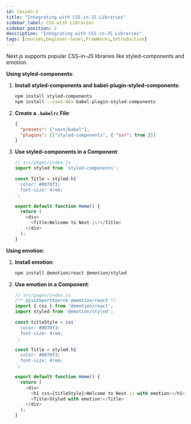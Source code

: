 ```yaml
---
id: lesson-2
title: "Integrating with CSS-in-JS Libraries"
sidebar_label: CSS with Libraries
sidebar_position: 2
description: "Integrating with CSS-in-JS Libraries"
tags: [courses,beginner-level,FramWorks,Introduction]
--- 
```



Next.js supports popular CSS-in-JS libraries like styled-components and emotion.

**Using styled-components**:

1. **Install styled-components and babel-plugin-styled-components**:
   ```bash
   npm install styled-components
   npm install --save-dev babel-plugin-styled-components
   ```

2. **Create a `.babelrc` File**:
   ```json
   {
     "presets": ["next/babel"],
     "plugins": [["styled-components", { "ssr": true }]]
   }
   ```

3. **Use styled-components in a Component**:
   ```javascript
   // src/pages/index.js
   import styled from 'styled-components';

   const Title = styled.h1`
     color: #0070f3;
     font-size: 4rem;
   `;

   export default function Home() {
     return (
       <div>
         <Title>Welcome to Next.js!</Title>
       </div>
     );
   }
   ```

**Using emotion**:

1. **Install emotion**:
   ```bash
   npm install @emotion/react @emotion/styled
   ```

2. **Use emotion in a Component**:
   ```javascript
   // src/pages/index.js
   /** @jsxImportSource @emotion/react */
   import { css } from '@emotion/react';
   import styled from '@emotion/styled';

   const titleStyle = css`
     color: #0070f3;
     font-size: 4rem;
   `;

   const Title = styled.h1`
     color: #0070f3;
     font-size: 4rem;
   `;

   export default function Home() {
     return (
       <div>
         <h1 css={titleStyle}>Welcome to Next.js with emotion!</h1>
         <Title>Styled with emotion!</Title>
       </div>
     );
   }
   ``` 